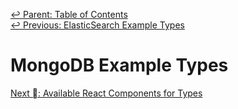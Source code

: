 ﻿[↩  Parent: Table of Contents](../README.md)  
[↩  Previous: ElasticSearch Example Types](elasticsearch-example-types.md)

# MongoDB Example Types

[Next  ⃕: Available React Components for Types](react-components.md)
